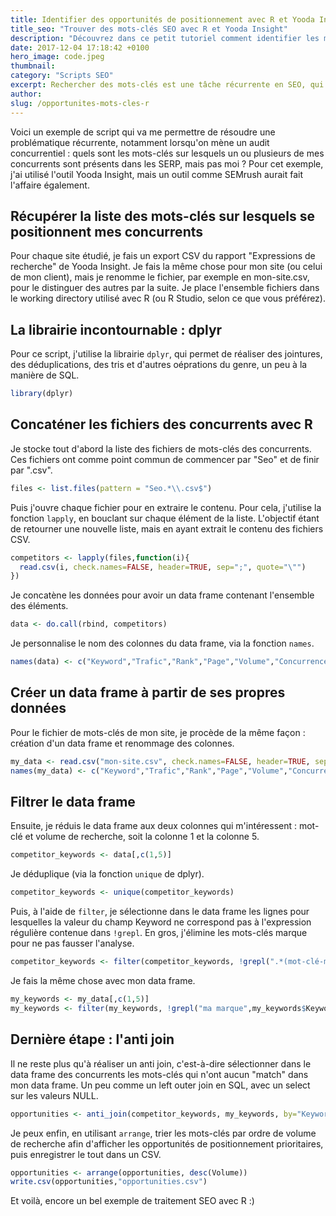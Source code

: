 ```yaml
---
title: Identifier des opportunités de positionnement avec R et Yooda Insight
title_seo: "Trouver des mots-clés SEO avec R et Yooda Insight"
description: "Découvrez dans ce petit tutoriel comment identifier les mots-clés travaillés par vos concurrents avec le logiciel R et Yooda Singiht."
date: 2017-12-04 17:18:42 +0100
hero_image: code.jpeg
thumbnail:
category: "Scripts SEO"
excerpt: Rechercher des mots-clés est une tâche récurrente en SEO, qui nécessite souvent de manipuler de gros volumes de données. Cela peut vite devenir très chronophage si on n'automatise pas un minimum. Si j'avais jusqu'ici l'habitude d'utiliser MySQL pour effectuer des traitements sur des fichiers de mots-clés volumineux, je me tourne désormais de plus en en plus vers R.
author:
slug: /opportunites-mots-cles-r
---
```


Voici un exemple de script qui va me permettre de résoudre une problématique récurrente, notamment lorsqu'on mène un audit concurrentiel : quels sont les mots-clés sur lesquels un ou plusieurs de mes concurrents sont présents dans les SERP, mais pas moi ?
Pour cet exemple, j'ai utilisé l'outil Yooda Insight, mais un outil comme SEMrush aurait fait l'affaire également.

## Récupérer la liste des mots-clés sur lesquels se positionnent mes concurrents

Pour chaque site étudié, je fais un export CSV du rapport "Expressions de recherche" de Yooda Insight.
Je fais la même chose pour mon site (ou celui de mon client), mais je renomme le fichier, par exemple en mon-site.csv, pour le distinguer des autres par la suite.
Je place l'ensemble fichiers dans le working directory utilisé avec R (ou R Studio, selon ce que vous préférez).

## La librairie incontournable : dplyr

Pour ce script, j'utilise la librairie `dplyr`, qui permet de réaliser des jointures, des déduplications, des tris et d'autres oéprations du genre, un peu à la manière de SQL.

``` r
library(dplyr)
```

## Concaténer les fichiers des concurrents avec R

Je stocke tout d'abord la liste des fichiers de mots-clés des concurrents. Ces fichiers ont comme point commun de commencer par "Seo" et de finir par ".csv".

``` r
files <- list.files(pattern = "Seo.*\\.csv$")
```

Puis j'ouvre chaque fichier pour en extraire le contenu. Pour cela, j'utilise la fonction `lapply`, en bouclant sur chaque élément de la liste. L'objectif étant de retourner une nouvelle liste, mais en ayant extrait le contenu des fichiers CSV.

``` r
competitors <- lapply(files,function(i){
  read.csv(i, check.names=FALSE, header=TRUE, sep=";", quote="\"")
})
```

Je concatène les données pour avoir un data frame contenant l'ensemble des éléments.

``` r
data <- do.call(rbind, competitors)
```

Je personnalise le nom des colonnes du data frame, via la fonction `names`.

``` r
names(data) <- c("Keyword","Trafic","Rank","Page","Volume","Concurrence","CPC","Results")
```

## Créer un data frame à partir de ses propres données

Pour le fichier de mots-clés de mon site, je procède de la même façon : création d'un data frame et renommage des colonnes.

``` r
my_data <- read.csv("mon-site.csv", check.names=FALSE, header=TRUE, sep=";", quote="\"")
names(my_data) <- c("Keyword","Trafic","Rank","Page","Volume","Concurrence","CPC","Results")
```

## Filtrer le data frame

Ensuite, je réduis le data frame aux deux colonnes qui m'intéressent : mot-clé et volume de recherche, soit la colonne 1 et la colonne 5.

``` r
competitor_keywords <- data[,c(1,5)]
```

Je déduplique (via la fonction `unique` de dplyr).

``` r
competitor_keywords <- unique(competitor_keywords)
```

Puis, à l'aide de `filter`, je sélectionne dans le data frame les lignes pour lesquelles la valeur du champ Keyword ne correspond pas à l'expression régulière contenue dans `!grepl`. En gros, j'élimine les mots-clés marque pour ne pas fausser l'analyse.

``` r
competitor_keywords <- filter(competitor_keywords, !grepl(".*(mot-clé-marque-1|mot-clé-marque-2).*",competitor_keywords$Keyword))
```

Je fais la même chose avec mon data frame.

``` r
my_keywords <- my_data[,c(1,5)]
my_keywords <- filter(my_keywords, !grepl("ma marque",my_keywords$Keyword))
```

## Dernière étape : l'anti join

Il ne reste plus qu'à réaliser un anti join, c'est-à-dire sélectionner dans le data frame des concurrents les mots-clés qui n'ont aucun "match" dans  mon data frame. Un peu comme un left outer join en SQL, avec un select sur les valeurs NULL.

``` r
opportunities <- anti_join(competitor_keywords, my_keywords, by="Keyword")
```

Je peux enfin, en utilisant `arrange`, trier les mots-clés par ordre de volume de recherche afin d'afficher les opportunités de positionnement prioritaires, puis enregistrer le tout dans un CSV.

``` r
opportunities <- arrange(opportunities, desc(Volume))
write.csv(opportunities,"opportunities.csv")
```

Et voilà, encore un bel exemple de traitement SEO avec R :)